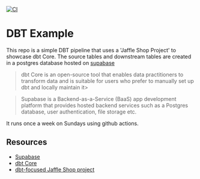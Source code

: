 [![CI](https://github.com/ChristopherCochet/dbt-example/actions/workflows/ci.yml/badge.svg)](https://github.com/ChristopherCochet/dbt-example/actions/workflows/ci.yml)
# DBT Example
This repo is a simple DBT pipeline that uses a 'Jaffle Shop Project' to showcase dbt Core. The source tables and downstream tables are created in a postgres database hosted on [supabase](https://supabase.com/)

> dbt Core is an open-source tool that enables data practitioners to transform data and is suitable for users who prefer to manually set up dbt and locally maintain it>

> Supabase is a Backend-as-a-Service (BaaS) app development platform that provides hosted backend services such as a Postgres database, user authentication, file storage etc.

It runs once a week on Sundays using github actions.
## Resources
-  [Supabase](https://supabase.com/)
-  [dbt Core](https://docs.getdbt.com/docs/introduction#:~:text=dbt%20Core%20is%20an%20open,the%20quickstart%20for%20dbt%20Core.)
- [ dbt-focused Jaffle Shop project](https://jaffle.sh/)
